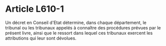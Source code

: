 # Article L610-1

Un décret en Conseil d'Etat détermine, dans chaque département, le tribunal ou les tribunaux appelés à connaître des procédures prévues par le présent livre, ainsi que le ressort dans lequel ces tribunaux exercent les attributions qui leur sont dévolues.
